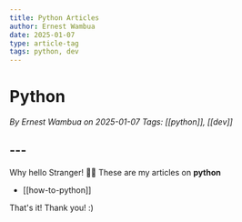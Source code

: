 ```yaml
---
title: Python Articles
author: Ernest Wambua
date: 2025-01-07
type: article-tag
tags: python, dev
---
```

# Python
_By Ernest Wambua on 2025-01-07_
_Tags: [[python]], [[dev]]_
## ---
Why hello Stranger! 👋😀
These are my articles on **python**

- [[how-to-python]]

That's it! Thank you! :)

